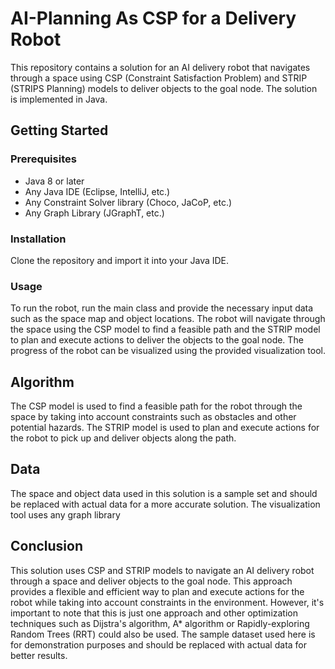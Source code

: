 # AI-Planning As CSP for a Delivery Robot

This repository contains a solution for an AI delivery robot that navigates through a space using CSP (Constraint Satisfaction Problem) and STRIP (STRIPS Planning) models to deliver objects to the goal node. The solution is implemented in Java.

## Getting Started

### Prerequisites

- Java 8 or later
- Any Java IDE (Eclipse, IntelliJ, etc.)
- Any Constraint Solver library (Choco, JaCoP, etc.)
- Any Graph Library (JGraphT, etc.)

### Installation

Clone the repository and import it into your Java IDE.


### Usage

To run the robot, run the main class and provide the necessary input data such as the space map and object locations. The robot will navigate through the space using the CSP model to find a feasible path and the STRIP model to plan and execute actions to deliver the objects to the goal node. The progress of the robot can be visualized using the provided visualization tool.

## Algorithm

The CSP model is used to find a feasible path for the robot through the space by taking into account constraints such as obstacles and other potential hazards. The STRIP model is used to plan and execute actions for the robot to pick up and deliver objects along the path.

## Data

The space and object data used in this solution is a sample set and should be replaced with actual data for a more accurate solution. The visualization tool uses any graph library

## Conclusion

This solution uses CSP and STRIP models to navigate an AI delivery robot through a space and deliver objects to the goal node. This approach provides a flexible and efficient way to plan and execute actions for the robot while taking into account constraints in the environment. However, it's important to note that this is just one approach and other optimization techniques such as Dijstra's algorithm, A* algorithm or  Rapidly-exploring Random Trees (RRT) could also be used. The sample dataset used here is for demonstration purposes and should be replaced with actual data for better results.



